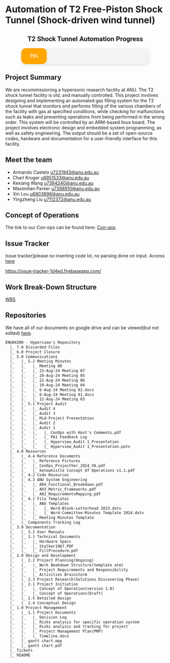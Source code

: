 # Automation of T2 Free-Piston Shock Tunnel (Shock-driven wind tunnel)

<div style="text-align: center; font-family: 'Roboto', sans-serif;">
    <h2 style="font-family: 'Roboto', sans-serif; text-decoration: none;">T2 Shock Tunnel Automation Progress</h2>
    <div style="width: 80%; margin: 0 auto; background-color: #f3f3f3; border-radius: 15px; box-shadow: 0 4px 8px rgba(0, 0, 0, 0.1); height: 50px;">
        <div style="height: 100%; width: 20%; background-color: orange; border-radius: 15px; text-align: center; line-height: 50px; color: white; font-weight: bold;">
            75%
        </div>
    </div>
</div>

## Project Summary

We are recommissioning a hypersonic research facility at ANU. The T2 shock tunnel facility is old, and manually
controlled. This project involves designing and implementing an automated gas filling system for the T2 shock
tunnel that monitors and performs filling of the various chambers of the facility with gas at specified conditions,
while checking for malfunctions such as leaks and preventing operations from being performed in the wrong
order. This system will be controlled by an ARM-based linux board. The project involves electronic design and
embedded system programming, as well as safety engineering. The output should be a set of open-source codes,
hardware and documentation for a user-friendly interface for this facility.

## Meet the team

- Armando Castelo <u7231943@anu.edu.au>
- Charl Kruger <u6951533@anu.edu.au>
- Kexiang Wang <u7394240@anu.edu.au>
- Maximilian Parker <u7398910@anu.edu.au>
- Xin Lou <u6803896@anu.edu.au>
- Yingzheng Liu <u7112372@anu.edu.au>

## Concept of Operations

The link to our Con-ops can be found here:
[Con-ops](https://docs.google.com/document/d/e/2PACX-1vRGPuAjrLsx784MuRp6Z50Rg-7hdHrNgCCaArmJ4hUA0zoNK-3MK4YHsUOnW50Ay2KSNTIYVoVEV5WG/pub).

## Issue Tracker
Issue tracker]please no inserting code lol, no parsing done on input. Access [here](https://issue-tracker-1d4ed.firebaseapp.com/)

https://issue-tracker-1d4ed.firebaseapp.com/

## Work Break-Down Structure

[WBS](https://docs.google.com/spreadsheets/d/121keRA4e_B9DwGpZujkCIpi9Lcfe3kRTRIhdFKdyd7o/edit?gid=0#gid=0)

## Repositories
We have all of our documents on google drive and can be viewed(but not edited)
[here](https://drive.google.com/drive/folders/1iQv86kc0_cZ6hoyYyBE39-fbijGRcRPB?usp=sharing).

```txt
ENGN4300 - Hyperview's Repository
  |_ 7.0 Discarded Files
  |_ 6.0 Project Closure
  |_ 5.0 Communications
  |_   |_ 5.2 Meeting Minutes
  |_   |_   |_ Meeting 08
  |_   |_   |_ 23-Aug-24 Meeting 07
  |_   |_   |_ 20-Aug-24 Meeting 05
  |_   |_   |_ 22-Aug-24 Meeting 06
  |_   |_   |_ 19-Aug-24 Meeting 04
  |_   |_   |_ 6-Aug-24 Meeting 02.docx
  |_   |_   |_ 6-Aug-24 Meeting 01.docx
  |_   |_   |_ 12-Aug-24 Meeting 03
  |_   |_ 5.1 Project Audit
  |_   |_   |_ Audit 4
  |_   |_   |_ Audit 3
  |_   |_   |_ Mid-Project Presentation
  |_   |_   |_ Audit 2
  |_   |_   |_ Audit 1
  |_   |_   |_   |_ ConOps with Host's Comments.pdf
  |_   |_   |_   |_ PA1 Feedback Log
  |_   |_   |_   |_ Hyperview_Audit 1_Presentation
  |_   |_   |_   |_ Hyperview_Audit 1_Presentation.potx
  |_ 4.0 Resources
  |_   |_ 4.4 Reference Documents
  |_   |_   |_ Reference Pictures
  |_   |_   |_ ConOps_ProjectVer_2024_V6.pdf
  |_   |_   |_ ketowhistle Concept Of Operations v1.1.pdf
  |_   |_ 4.2 Code Resources
  |_   |_ 4.3 ANU System Engineering
  |_   |_   |_ A04_Functional_Breakdown.pdf
  |_   |_   |_ A03_Metric_Frameworks.pdf
  |_   |_   |_ A02_RequirementsMapping.pdf
  |_   |_ 4.1 File Templates
  |_   |_   |_ ANU Templates
  |_   |_   |_   |_ Word-Blank-Letterhead 2023.dotx
  |_   |_   |_   |_ Word-Committee-Minutes Template 2024.dotx
  |_   |_   |_ Meeting Minutes Template
  |_   |_ Components Tracking Log
  |_ 3.0 Documentation
  |_   |_ 3.2 User Manuals
  |_   |_ 3.1 Technical Documents
  |_   |_   |_ Hardware Specs
  |_   |_   |_ Stalker1967.PDF
  |_   |_   |_ FillProcedure.pdf
  |_ 2.0 Design and Development
  |_   |_ 2.2 Project Planning(Ongoing)
  |_   |_   |_ Work Beakdown Structure(template atm)
  |_   |_   |_ Project Requirements and Responsibility
  |_   |_   |_ Activities Brainstorm
  |_   |_ 2.3 Project Research(Solutions Discovering Phase)
  |_   |_ 2.1 Project Initiation
  |_   |_   |_ Concept of Operation(version 1.0)
  |_   |_   |_ Concept of Operations(Draft)
  |_   |_ 2.5 Detailed Design
  |_   |_ 2.4 Conceptual Design
  |_ 1.0 Project Management
  |_   |_ 1.1 Project Documents
  |_   |_   |_ Decision Log
  |_   |_   |_ Risks analysis for specific operation system
  |_   |_   |_ Risks analysis and tracking for project
  |_   |_   |_ Project Management Plan(PMP)
  |_   |_   |_ Timeline.docx
  |_   |_ gantt chart.mpp
  |_   |_ gantt chart.pdf
  |_ Tickets
  |_ README
```
